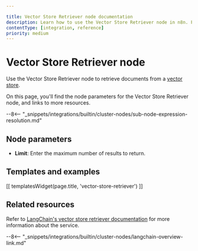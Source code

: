 ```yaml
---

title: Vector Store Retriever node documentation
description: Learn how to use the Vector Store Retriever node in n8n. Follow technical documentation to integrate Vector Store Retriever node into your workflows.
contentType: [integration, reference]
priority: medium
---
```


# Vector Store Retriever node

Use the Vector Store Retriever node to retrieve documents from a [vector store](/glossary.md#ai-vector-store).

On this page, you'll find the node parameters for the Vector Store Retriever node, and links to more resources.

--8<-- "_snippets/integrations/builtin/cluster-nodes/sub-node-expression-resolution.md"

## Node parameters

* **Limit**: Enter the maximum number of results to return.

## Templates and examples

<!-- see https://www.notion.so/n8n/Pull-in-templates-for-the-integrations-pages-37c716837b804d30a33b47475f6e3780 -->
[[ templatesWidget(page.title, 'vector-store-retriever') ]]

## Related resources

Refer to [LangChain's vector store retriever documentation](https://js.langchain.com/docs/how_to/vectorstore_retriever/) for more information about the service.

--8<-- "_snippets/integrations/builtin/cluster-nodes/langchain-overview-link.md"

